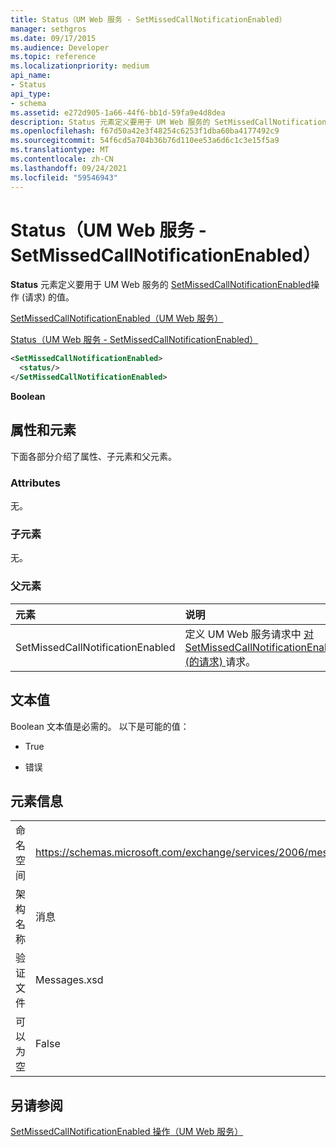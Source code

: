 ```yaml
---
title: Status（UM Web 服务 - SetMissedCallNotificationEnabled）
manager: sethgros
ms.date: 09/17/2015
ms.audience: Developer
ms.topic: reference
ms.localizationpriority: medium
api_name:
- Status
api_type:
- schema
ms.assetid: e272d905-1a66-44f6-bb1d-59fa9e4d8dea
description: Status 元素定义要用于 UM Web 服务的 SetMissedCallNotificationEnabled 操作 (请求) 的值。
ms.openlocfilehash: f67d50a42e3f48254c6253f1dba60ba4177492c9
ms.sourcegitcommit: 54f6cd5a704b36b76d110ee53a6d6c1c3e15f5a9
ms.translationtype: MT
ms.contentlocale: zh-CN
ms.lasthandoff: 09/24/2021
ms.locfileid: "59546943"
---
```

# <a name="status-um-web-service---setmissedcallnotificationenabled"></a>Status（UM Web 服务 - SetMissedCallNotificationEnabled）

**Status** 元素定义要用于 UM Web 服务的 [SetMissedCallNotificationEnabled](setmissedcallnotificationenabled-operation-um-web-service.md)操作 (请求) 的值。 
  
[SetMissedCallNotificationEnabled（UM Web 服务）](setmissedcallnotificationenabled-um-web-service.md)
  
[Status（UM Web 服务 - SetMissedCallNotificationEnabled）](status-um-web-servicesetmissedcallnotificationenabled.md)
  
```xml
<SetMissedCallNotificationEnabled>
  <status/>
</SetMissedCallNotificationEnabled>
```

 **Boolean**
## <a name="attributes-and-elements"></a>属性和元素

下面各部分介绍了属性、子元素和父元素。
  
### <a name="attributes"></a>Attributes

无。
  
### <a name="child-elements"></a>子元素

无。
  
### <a name="parent-elements"></a>父元素

|**元素**|**说明**|
|:-----|:-----|
|SetMissedCallNotificationEnabled  <br/> |定义 UM Web 服务请求中 [对 SetMissedCallNotificationEnabled (的请求) ](setmissedcallnotificationenabled-operation-um-web-service.md) 请求。  <br/> |
   
## <a name="text-value"></a>文本值

Boolean 文本值是必需的。 以下是可能的值：
  
- True
    
- 错误
    
## <a name="element-information"></a>元素信息

|||
|:-----|:-----|
|命名空间  <br/> |https://schemas.microsoft.com/exchange/services/2006/messages  <br/> |
|架构名称  <br/> |消息  <br/> |
|验证文件  <br/> |Messages.xsd  <br/> |
|可以为空  <br/> |False  <br/> |
   
## <a name="see-also"></a>另请参阅



[SetMissedCallNotificationEnabled 操作（UM Web 服务）](setmissedcallnotificationenabled-operation-um-web-service.md)


